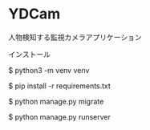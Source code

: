 # YDCam
人物検知する監視カメラアプリケーション

インストール

$ python3 -m venv venv

$ pip install -r requirements.txt

$ python manage.py migrate

$ python manage.py runserver
